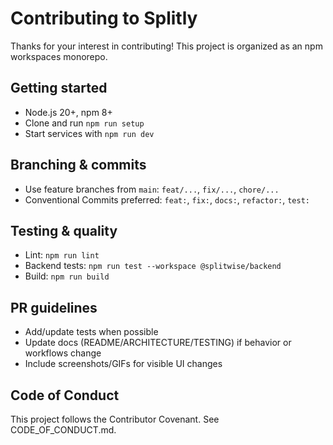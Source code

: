 # Contributing to Splitly

Thanks for your interest in contributing! This project is organized as an npm workspaces monorepo.

## Getting started
- Node.js 20+, npm 8+
- Clone and run `npm run setup`
- Start services with `npm run dev`

## Branching & commits
- Use feature branches from `main`: `feat/...`, `fix/...`, `chore/...`
- Conventional Commits preferred: `feat:`, `fix:`, `docs:`, `refactor:`, `test:`

## Testing & quality
- Lint: `npm run lint`
- Backend tests: `npm run test --workspace @splitwise/backend`
- Build: `npm run build`

## PR guidelines
- Add/update tests when possible
- Update docs (README/ARCHITECTURE/TESTING) if behavior or workflows change
- Include screenshots/GIFs for visible UI changes

## Code of Conduct
This project follows the Contributor Covenant. See CODE_OF_CONDUCT.md.

